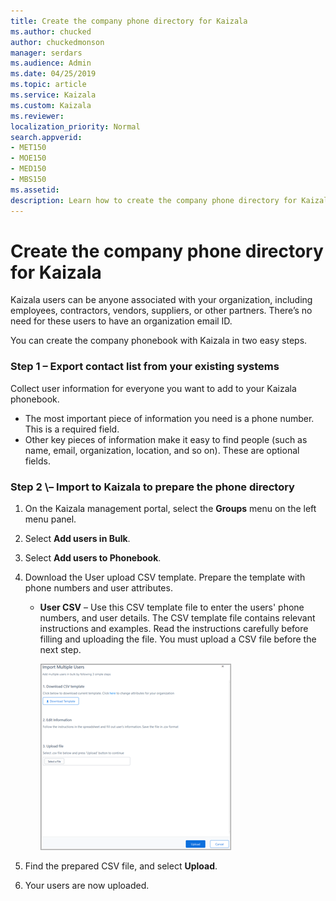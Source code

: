 ```yaml
---
title: Create the company phone directory for Kaizala
ms.author: chucked
author: chuckedmonson
manager: serdars
ms.audience: Admin
ms.date: 04/25/2019
ms.topic: article
ms.service: Kaizala
ms.custom: Kaizala
ms.reviewer: 
localization_priority: Normal
search.appverid:
- MET150
- MOE150
- MED150
- MBS150
ms.assetid: 
description: Learn how to create the company phone directory for Kaizala.
---
```


# Create the company phone directory for Kaizala

Kaizala users can be anyone associated with your organization, including employees, contractors, vendors, suppliers, or other partners. There’s no need for these users to have an organization email ID. 

You can create the company phonebook with Kaizala in two easy steps.

### Step 1 – Export contact list from your existing systems

Collect user information for everyone you want to add to your Kaizala phonebook.

- The most important piece of information you need is a phone number. This is a required field.
- Other key pieces of information make it easy to find people (such as name, email, organization, location, and so on). These are optional fields. 

### Step 2 \– Import to Kaizala to prepare the phone directory

1. On the Kaizala management portal, select the **Groups** menu on the left menu panel.
2. Select **Add users in Bulk**.
3. Select **Add users to Phonebook**.
4. Download the User upload CSV template. Prepare the template with phone numbers and user attributes.
   - **User CSV** – Use this CSV template file to enter the users' phone numbers, and user details. The CSV template file contains relevant instructions and examples. Read the instructions carefully before filling and uploading the file. You must upload a CSV file before the next step.

     ![Screenshot of Import Multiple Users window](media/import-multiple-users.png)

5. Find the prepared CSV file, and select **Upload**.
6. Your users are now uploaded. 
